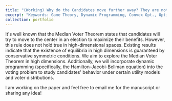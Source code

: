 ```yaml
---
title: "(Working) Why do the Candidates move further away? They are not crazy!"
excerpt: "Keywords: Game Theory, Dynamic Programming, Convex Opt., Optimal Control; Advised by Dr. Kevin Tang. <br/><img src='/images/Voting1.png'>"
collection: portfolio
---
```

It's well known that the Median Voter Theorem states that candidates will try to move to the center in an election to maximize their benefits. However, this rule does not hold true in high-dimensional spaces. Existing results indicate that the existence of equilibria in high dimensions is guaranteed by conservative symmetric conditions. We aim to explore the Median Voter Theorem in high dimensions. Additionally, we will incorporate dynamic programming (specifically, the Hamilton-Jacobi-Bellman equation) into the voting problem to study candidates' behavior under certain utility models and voter distributions.

I am working on the paper and feel free to email me for the manuscript or sharing any idea!
